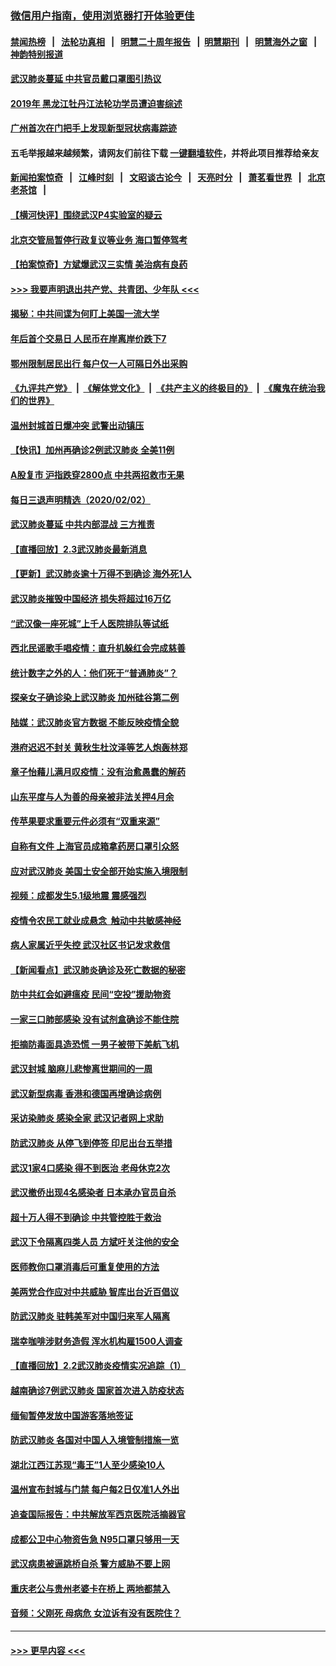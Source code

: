 ### [微信用户指南，使用浏览器打开体验更佳](https://github.com/gfw-breaker/banned-news1/blob/master/indexes/wechat-guide.md?t=0)
#### [禁闻热榜](热点新闻.md?t=0)  &nbsp;&nbsp;|&nbsp;&nbsp; [法轮功真相](https://github.com/gfw-breaker/truth/blob/master/README.md?t=0) &nbsp;&nbsp;|&nbsp;&nbsp; [明慧二十周年报告](https://github.com/gfw-breaker/mh-reports/blob/master/README.md?t=0) &nbsp;&nbsp;|&nbsp;&nbsp;[明慧期刊](https://github.com/gfw-breaker/mh-qikan) &nbsp;&nbsp;|&nbsp;&nbsp; [明慧海外之窗](https://github.com/gfw-breaker/mh-news/blob/master/README.md?t=0) &nbsp;&nbsp;|&nbsp;&nbsp; [神韵特别报道](https://github.com/gfw-breaker/mh-news/blob/master/shenyun.md?t=0)
#### [武汉肺炎蔓延 中共官员戴口罩图引热议](../pages/nsc413/n11840917.md?t=02031701) 
#### [2019年 黑龙江牡丹江法轮功学员遭迫害综述](../pages/nsc413/n11839335.md?t=02031701) 
#### [广州首次在门把手上发现新型冠状病毒踪迹](../pages/nsc413/n11840613.md?t=02031701) 
#### 五毛举报越来越频繁，请网友们前往下载 [一键翻墙软件](https://github.com/gfw-breaker/ssr-accounts)，并将此项目推荐给亲友
#### [新闻拍案惊奇](https://github.com/gfw-breaker/banned-news1/blob/master/pages/link4.md) &nbsp;&nbsp;|&nbsp;&nbsp; [江峰时刻](https://github.com/gfw-breaker/banned-news1/blob/master/pages/link4.md) &nbsp;&nbsp;|&nbsp;&nbsp; [文昭谈古论今](https://github.com/gfw-breaker/banned-news1/blob/master/pages/link4.md) &nbsp;&nbsp;|&nbsp;&nbsp; [天亮时分](https://github.com/gfw-breaker/banned-news1/blob/master/pages/link4.md) &nbsp;&nbsp;|&nbsp;&nbsp; [萧茗看世界](https://github.com/gfw-breaker/banned-news1/blob/master/pages/link4.md) &nbsp;&nbsp;|&nbsp;&nbsp; [北京老茶馆](https://github.com/gfw-breaker/banned-news1/blob/master/pages/link4.md) &nbsp;&nbsp;|&nbsp;&nbsp; 
#### [【横河快评】围绕武汉P4实验室的疑云](../pages/nsc413/n11840494.md?t=02031701) 
#### [北京交管局暂停行政复议等业务 海口暂停驾考](../pages/nsc413/n11840528.md?t=02031701) 
#### [【拍案惊奇】方斌爆武汉三实情 美治病有良药](../pages/nsc413/n11839984.md?t=02031701) 
#### [>>> 我要声明退出共产党、共青团、少年队 <<<](https://github.com/begood0513/goodnews/blob/master/quit/letter.md) 
#### [揭秘：中共间谍为何盯上美国一流大学](../pages/nsc413/n11840270.md?t=02031701) 
#### [年后首个交易日 人民币在岸离岸价跌下7](../pages/nsc413/n11840366.md?t=02031701) 
#### [鄂州限制居民出行 每户仅一人可隔日外出采购](../pages/nsc413/n11839131.md?t=02031701) 
#### [《九评共产党》](https://github.com/begood0513/9ping.md/blob/master/README.md) &nbsp;|&nbsp; [《解体党文化》](../../../../jtdwh.md/blob/master/README.md)  &nbsp;|&nbsp; [《共产主义的终极目的》](../../../../gczydzjmd.md/blob/master/README.md) &nbsp;|&nbsp; [《魔鬼在统治我们的世界》](../../../../mgztzwmdsj.md/blob/master/README.md) 
#### [温州封城首日爆冲突 武警出动镇压](../pages/nsc413/n11839881.md?t=02031701) 
#### [【快讯】加州再确诊2例武汉肺炎 全美11例](../pages/nsc413/n11840339.md?t=02031701) 
#### [A股复市 沪指跌穿2800点 中共两招救市无果](../pages/nsc413/n11839859.md?t=02031701) 
#### [每日三退声明精选（2020/02/02）](../pages/nsc413/n11840257.md?t=02031701) 
#### [武汉肺炎蔓延 中共内部混战 三方推责](../pages/nsc413/n11839612.md?t=02031701) 
#### [【直播回放】2.3武汉肺炎最新消息](../pages/nsc413/n11840124.md?t=02031701) 
#### [【更新】武汉肺炎逾十万得不到确诊 海外死1人](../pages/nsc413/n11801312.md?t=02031701) 
#### [武汉肺炎摧毁中国经济 损失将超过16万亿](../pages/nsc413/n11839723.md?t=02031701) 
#### [“武汉像一座死城”上千人医院排队等试纸](../pages/nsc413/n11839724.md?t=02031701) 
#### [西北民谣歌手唱疫情：直升机躲红会完成慈善](../pages/nsc413/n11839757.md?t=02031701) 
#### [统计数字之外的人：他们死于“普通肺炎”？](../pages/nsc413/n11839788.md?t=02031701) 
#### [探亲女子确诊染上武汉肺炎 加州硅谷第二例](../pages/nsc413/n11839784.md?t=02031701) 
#### [陆媒：武汉肺炎官方数据 不能反映疫情全貌](../pages/nsc413/n11839828.md?t=02031701) 
#### [港府迟迟不封关 黄秋生杜汶泽等艺人炮轰林郑](../pages/nsc413/n11839562.md?t=02031701) 
#### [章子怡藉儿满月叹疫情：没有治愈愚蠢的解药](../pages/nsc413/n11839428.md?t=02031701) 
#### [山东平度与人为善的母亲被非法关押4月余](../pages/nsc413/n11834949.md?t=02031701) 
#### [传苹果要求重要元件必须有“双重来源”](../pages/nsc413/n11839717.md?t=02031701) 
#### [自称有文件 上海官员成箱拿药房口罩引众怒](../pages/nsc413/n11839279.md?t=02031701) 
#### [应对武汉肺炎 美国土安全部开始实施入境限制](../pages/nsc413/n11839729.md?t=02031701) 
#### [视频：成都发生5.1级地震 震感强烈](../pages/nsc413/n11839732.md?t=02031701) 
#### [疫情令农民工就业成悬念  触动中共敏感神经](../pages/nsc413/n11839625.md?t=02031701) 
#### [病人家属近乎失控 武汉社区书记发求救信](../pages/nsc413/n11839621.md?t=02031701) 
#### [【新闻看点】武汉肺炎确诊及死亡数据的秘密](../pages/nsc413/n11839539.md?t=02031701) 
#### [防中共红会如避瘟疫 民间“空投”援助物资](../pages/nsc413/n11839313.md?t=02031701) 
#### [一家三口肺部感染 没有试剂盒确诊不能住院](../pages/nsc413/n11839581.md?t=02031701) 
#### [拒摘防毒面具造恐慌 一男子被带下美航飞机](../pages/nsc413/n11839455.md?t=02031701) 
#### [武汉封城 脑麻儿悲惨离世期间的一周](../pages/nsc413/n11839378.md?t=02031701) 
#### [武汉新型病毒 香港和德国再增确诊病例](../pages/nsc413/n11839381.md?t=02031701) 
#### [采访染肺炎 感染全家 武汉记者网上求助](../pages/nsc413/n11839411.md?t=02031701) 
#### [防武汉肺炎 从停飞到停签 印尼出台五举措](../pages/nsc413/n11839282.md?t=02031701) 
#### [武汉1家4口感染 得不到医治 老母休克2次](../pages/nsc413/n11839277.md?t=02031701) 
#### [武汉撤侨出现4名感染者 日本承办官员自杀](../pages/nsc413/n11839044.md?t=02031701) 
#### [超十万人得不到确诊 中共管控胜于救治](../pages/nsc413/n11838462.md?t=02031701) 
#### [武汉下令隔离四类人员 方斌吁关注他的安全](../pages/nsc413/n11838878.md?t=02031701) 
#### [医师教你口罩消毒后可重复使用的方法](../pages/nsc413/n11839225.md?t=02031701) 
#### [美两党合作应对中共威胁 智库出台近百倡议](../pages/nsc413/n11838437.md?t=02031701) 
#### [防武汉肺炎 驻韩美军对中国归来军人隔离](../pages/nsc413/n11838970.md?t=02031701) 
#### [瑞幸咖啡涉财务造假 浑水机构雇1500人调查](../pages/nsc413/n11838486.md?t=02031701) 
#### [【直播回放】2.2武汉肺炎疫情实况追踪（1）](../pages/nsc413/n11838871.md?t=02031701) 
#### [越南确诊7例武汉肺炎 国家首次进入防疫状态](../pages/nsc413/n11838860.md?t=02031701) 
#### [缅甸暂停发放中国游客落地签证](../pages/nsc413/n11838730.md?t=02031701) 
#### [防武汉肺炎 各国对中国人入境管制措施一览](../pages/nsc413/n11838726.md?t=02031701) 
#### [湖北江西江苏现“毒王”1人至少感染10人](../pages/nsc413/n11838670.md?t=02031701) 
#### [温州宣布封城与门禁 每户每2日仅准1人外出](../pages/nsc413/n11838748.md?t=02031701) 
#### [追查国际报告：中共解放军西京医院活摘器官](../pages/nsc413/n11838359.md?t=02031701) 
#### [成都公卫中心物资告急 N95口罩只够用一天](../pages/nsc413/n11834896.md?t=02031701) 
#### [武汉病患被逼跳桥自杀 警方威胁不要上网](../pages/nsc413/n11838521.md?t=02031701) 
#### [重庆老公与贵州老婆卡在桥上 两地都禁入](../pages/nsc413/n11838677.md?t=02031701) 
#### [音频：父刚死 母病危 女泣诉有没有医院住？](../pages/nsc413/n11838501.md?t=02031701) 

----
#### [ >>> 更早内容 <<< ](../indexes/nsc413-earlier.md)
